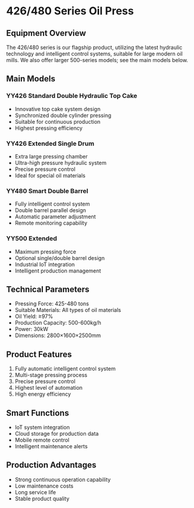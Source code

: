 # 426/480 Series Oil Press

## Equipment Overview

The 426/480 series is our flagship product, utilizing the latest hydraulic technology and intelligent control systems, suitable for large modern oil mills. We also offer larger 500-series models; see the main models below.

## Main Models

### YY426 Standard Double Hydraulic Top Cake
- Innovative top cake system design
- Synchronized double cylinder pressing
- Suitable for continuous production
- Highest pressing efficiency

### YY426 Extended Single Drum
- Extra large pressing chamber
- Ultra-high pressure hydraulic system
- Precise pressure control
- Ideal for special oil materials

### YY480 Smart Double Barrel
- Fully intelligent control system
- Double barrel parallel design
- Automatic parameter adjustment
- Remote monitoring capability

### YY500 Extended
- Maximum pressing force
- Optional single/double barrel design
- Industrial IoT integration
- Intelligent production management

## Technical Parameters

- Pressing Force: 425-480 tons
- Suitable Materials: All types of oil materials
- Oil Yield: ≥97%
- Production Capacity: 500-600kg/h
- Power: 30kW
- Dimensions: 2800×1600×2500mm

## Product Features

1. Fully automatic intelligent control system
2. Multi-stage pressing process
3. Precise pressure control
4. Highest level of automation
5. High energy efficiency

## Smart Functions

- IoT system integration
- Cloud storage for production data
- Mobile remote control
- Intelligent maintenance alerts

## Production Advantages

- Strong continuous operation capability
- Low maintenance costs
- Long service life
- Stable product quality
